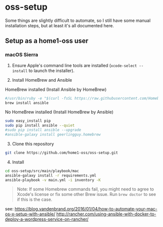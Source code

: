 
# oss-setup

Some things are slightly difficult to automate, 
so I still have some manual installation steps, 
but at least it's all documented here.

## Setup as a home1-oss user

### macOS Sierra

1. Ensure Apple's command line tools are installed (`xcode-select --install` to launch the installer).

2. Install HomeBrew and Ansible

HomeBrew installed (Install Ansible by HomeBrew)
```sh
#/usr/bin/ruby -e "$(curl -fsSL https://raw.githubusercontent.com/Homebrew/install/master/install)"
brew install ansible
```

No HomeBrew installed (Install HomeBrew by Ansible)
```sh
sudo easy_install pip
sudo pip install ansible --quiet
#sudo pip install ansible --upgrade
#ansible-galaxy install geerlingguy.homebrew
```

3. Clone this repository

```sh
git clone https://github.com/home1-oss/oss-setup.git
```

4. Install

```sh
cd oss-setup/src/main/playbook/mac
ansible-galaxy install -r requirements.yml
ansible-playbook -v main.yml -i inventory -K
```

> Note: If some Homebrew commands fail, you might need to agree to Xcode's license or fix some other Brew issue. Run `brew doctor` to see if this is the case.


see:
https://blog.vandenbrand.org/2016/01/04/how-to-automate-your-mac-os-x-setup-with-ansible/
http://rancher.com/using-ansible-with-docker-to-deploy-a-wordpress-service-on-rancher/
